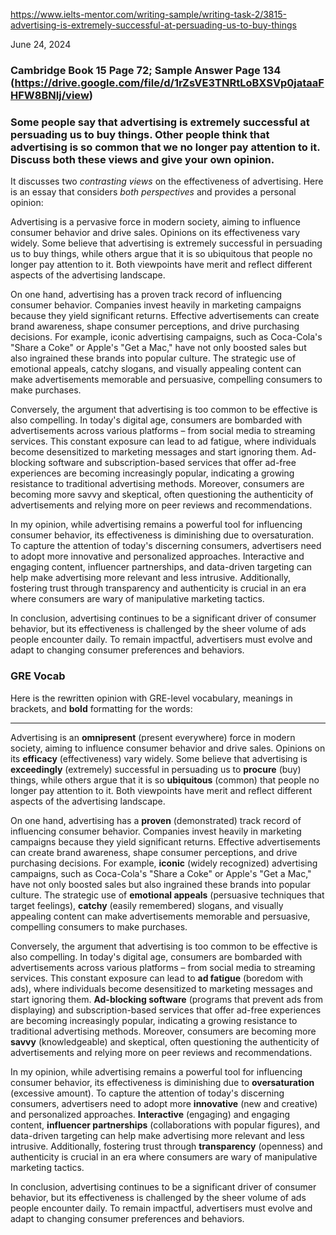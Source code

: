 https://www.ielts-mentor.com/writing-sample/writing-task-2/3815-advertising-is-extremely-successful-at-persuading-us-to-buy-things

June 24, 2024
### Cambridge Book 15 Page 72; Sample Answer Page 134   (https://drive.google.com/file/d/1rZsVE3TNRtLoBXSVp0jataaFHFW8BNIj/view)

### Some people say that advertising is extremely successful at persuading us to buy things. Other people think that advertising is so common that we no longer pay attention to it. Discuss both these views and give your own opinion.

It discusses two *contrasting views* on the effectiveness of advertising. 
Here is an essay that considers *both perspectives* and provides a personal opinion:

Advertising is a pervasive force in modern society, aiming to influence consumer behavior and drive sales. Opinions on its effectiveness vary widely. Some believe that advertising is extremely successful in persuading us to buy things, while others argue that it is so ubiquitous that people no longer pay attention to it. Both viewpoints have merit and reflect different aspects of the advertising landscape.

On one hand, advertising has a proven track record of influencing consumer behavior. Companies invest heavily in marketing campaigns because they yield significant returns. Effective advertisements can create brand awareness, shape consumer perceptions, and drive purchasing decisions. For example, iconic advertising campaigns, such as Coca-Cola's "Share a Coke" or Apple's "Get a Mac," have not only boosted sales but also ingrained these brands into popular culture. The strategic use of emotional appeals, catchy slogans, and visually appealing content can make advertisements memorable and persuasive, compelling consumers to make purchases.

Conversely, the argument that advertising is too common to be effective is also compelling. In today's digital age, consumers are bombarded with advertisements across various platforms – from social media to streaming services. This constant exposure can lead to ad fatigue, where individuals become desensitized to marketing messages and start ignoring them. Ad-blocking software and subscription-based services that offer ad-free experiences are becoming increasingly popular, indicating a growing resistance to traditional advertising methods. Moreover, consumers are becoming more savvy and skeptical, often questioning the authenticity of advertisements and relying more on peer reviews and recommendations.

In my opinion, while advertising remains a powerful tool for influencing consumer behavior, its effectiveness is diminishing due to oversaturation. To capture the attention of today's discerning consumers, advertisers need to adopt more innovative and personalized approaches. Interactive and engaging content, influencer partnerships, and data-driven targeting can help make advertising more relevant and less intrusive. Additionally, fostering trust through transparency and authenticity is crucial in an era where consumers are wary of manipulative marketing tactics.

In conclusion, advertising continues to be a significant driver of consumer behavior, but its effectiveness is challenged by the sheer volume of ads people encounter daily. To remain impactful, advertisers must evolve and adapt to changing consumer preferences and behaviors.


### GRE Vocab
Here is the rewritten opinion with GRE-level vocabulary, meanings in brackets, and **bold** formatting for the words:

---

Advertising is an **omnipresent** (present everywhere) force in modern society, aiming to influence consumer behavior and drive sales. Opinions on its **efficacy** (effectiveness) vary widely. Some believe that advertising is **exceedingly** (extremely) successful in persuading us to **procure** (buy) things, while others argue that it is so **ubiquitous** (common) that people no longer pay attention to it. Both viewpoints have merit and reflect different aspects of the advertising landscape.

On one hand, advertising has a **proven** (demonstrated) track record of influencing consumer behavior. Companies invest heavily in marketing campaigns because they yield significant returns. Effective advertisements can create brand awareness, shape consumer perceptions, and drive purchasing decisions. For example, **iconic** (widely recognized) advertising campaigns, such as Coca-Cola's "Share a Coke" or Apple's "Get a Mac," have not only boosted sales but also ingrained these brands into popular culture. The strategic use of **emotional appeals** (persuasive techniques that target feelings), **catchy** (easily remembered) slogans, and visually appealing content can make advertisements memorable and persuasive, compelling consumers to make purchases.

Conversely, the argument that advertising is too common to be effective is also compelling. In today's digital age, consumers are bombarded with advertisements across various platforms – from social media to streaming services. This constant exposure can lead to **ad fatigue** (boredom with ads), where individuals become desensitized to marketing messages and start ignoring them. **Ad-blocking software** (programs that prevent ads from displaying) and subscription-based services that offer ad-free experiences are becoming increasingly popular, indicating a growing resistance to traditional advertising methods. Moreover, consumers are becoming more **savvy** (knowledgeable) and skeptical, often questioning the authenticity of advertisements and relying more on peer reviews and recommendations.

In my opinion, while advertising remains a powerful tool for influencing consumer behavior, its effectiveness is diminishing due to **oversaturation** (excessive amount). To capture the attention of today's discerning consumers, advertisers need to adopt more **innovative** (new and creative) and personalized approaches. **Interactive** (engaging) and engaging content, **influencer partnerships** (collaborations with popular figures), and data-driven targeting can help make advertising more relevant and less intrusive. Additionally, fostering trust through **transparency** (openness) and authenticity is crucial in an era where consumers are wary of manipulative marketing tactics.

In conclusion, advertising continues to be a significant driver of consumer behavior, but its effectiveness is challenged by the sheer volume of ads people encounter daily. To remain impactful, advertisers must evolve and adapt to changing consumer preferences and behaviors.
